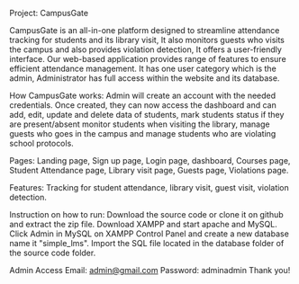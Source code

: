 Project: CampusGate

CampusGate is an all-in-one platform designed to streamline attendance tracking for students and its library visit, It also monitors guests who visits the campus 
and also provides violation detection, It offers a user-friendly interface. Our web-based application provides range of features to ensure efficient attendance management. 
It has one user category which is the admin, Administrator has full access within the website and its database.

How CampusGate works: Admin will create an account with the needed credentials. Once created, they can now access the dashboard and can add, edit, update and delete data of students,
mark students status if they are present/absent monitor students when visiting the library, manage guests who goes in the campus and manage students who are violating school protocols.

Pages: Landing page, Sign up page, Login page, dashboard, Courses page, Student Attendance page, Library visit page, Guests page, Violations page.

Features: Tracking for student attendance, library visit, guest visit, violation detection.

Instruction on how to run: Download the source code or clone it on github and extract the zip file. 
Download XAMPP and start apache and MySQL. Click Admin in MySQL on XAMPP Control Panel and create a new database name it "simple_lms". 
Import the SQL file located in the database folder of the source code folder.

Admin Access Email: admin@gmail.com Password: adminadmin Thank you!
